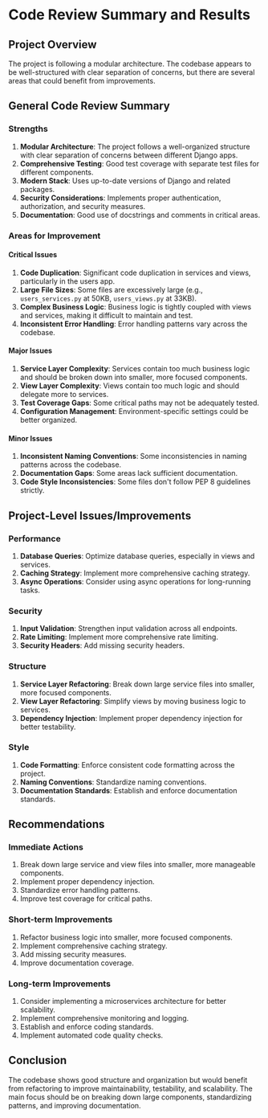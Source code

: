 # Code Review Summary and Results

## Project Overview
The project is following a modular architecture. The codebase appears to be well-structured with clear separation of concerns, but there are several areas that could benefit from improvements.

## General Code Review Summary

### Strengths
1. **Modular Architecture**: The project follows a well-organized structure with clear separation of concerns between different Django apps.
2. **Comprehensive Testing**: Good test coverage with separate test files for different components.
3. **Modern Stack**: Uses up-to-date versions of Django and related packages.
4. **Security Considerations**: Implements proper authentication, authorization, and security measures.
5. **Documentation**: Good use of docstrings and comments in critical areas.

### Areas for Improvement

#### Critical Issues
1. **Code Duplication**: Significant code duplication in services and views, particularly in the users app.
2. **Large File Sizes**: Some files are excessively large (e.g., `users_services.py` at 50KB, `users_views.py` at 33KB).
3. **Complex Business Logic**: Business logic is tightly coupled with views and services, making it difficult to maintain and test.
4. **Inconsistent Error Handling**: Error handling patterns vary across the codebase.

#### Major Issues
1. **Service Layer Complexity**: Services contain too much business logic and should be broken down into smaller, more focused components.
2. **View Layer Complexity**: Views contain too much logic and should delegate more to services.
3. **Test Coverage Gaps**: Some critical paths may not be adequately tested.
4. **Configuration Management**: Environment-specific settings could be better organized.

#### Minor Issues
1. **Inconsistent Naming Conventions**: Some inconsistencies in naming patterns across the codebase.
2. **Documentation Gaps**: Some areas lack sufficient documentation.
3. **Code Style Inconsistencies**: Some files don't follow PEP 8 guidelines strictly.

## Project-Level Issues/Improvements

### Performance
1. **Database Queries**: Optimize database queries, especially in views and services.
2. **Caching Strategy**: Implement more comprehensive caching strategy.
3. **Async Operations**: Consider using async operations for long-running tasks.

### Security
1. **Input Validation**: Strengthen input validation across all endpoints.
2. **Rate Limiting**: Implement more comprehensive rate limiting.
3. **Security Headers**: Add missing security headers.

### Structure
1. **Service Layer Refactoring**: Break down large service files into smaller, more focused components.
2. **View Layer Refactoring**: Simplify views by moving business logic to services.
3. **Dependency Injection**: Implement proper dependency injection for better testability.

### Style
1. **Code Formatting**: Enforce consistent code formatting across the project.
2. **Naming Conventions**: Standardize naming conventions.
3. **Documentation Standards**: Establish and enforce documentation standards.

## Recommendations

### Immediate Actions
1. Break down large service and view files into smaller, more manageable components.
2. Implement proper dependency injection.
3. Standardize error handling patterns.
4. Improve test coverage for critical paths.

### Short-term Improvements
1. Refactor business logic into smaller, more focused components.
2. Implement comprehensive caching strategy.
3. Add missing security measures.
4. Improve documentation coverage.

### Long-term Improvements
1. Consider implementing a microservices architecture for better scalability.
2. Implement comprehensive monitoring and logging.
3. Establish and enforce coding standards.
4. Implement automated code quality checks.

## Conclusion
The codebase shows good structure and organization but would benefit from refactoring to improve maintainability, testability, and scalability. The main focus should be on breaking down large components, standardizing patterns, and improving documentation. 
